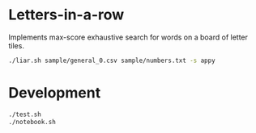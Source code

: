 # Letters-in-a-row

Implements max-score exhaustive search for words on a board of letter tiles.

```bash
./liar.sh sample/general_0.csv sample/numbers.txt -s appy
```

# Development

```bash
./test.sh
./notebook.sh
```
